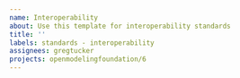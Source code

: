 ```yaml
---
name: Interoperability
about: Use this template for interoperability standards
title: ''
labels: standards - interoperability
assignees: gregtucker
projects: openmodelingfoundation/6
---
```



